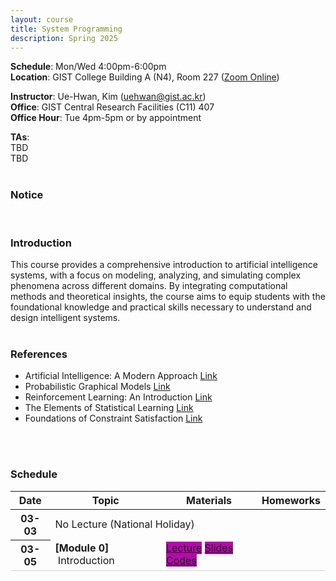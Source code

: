 ```yaml
---
layout: course
title: System Programming
description: Spring 2025
---
```


**Schedule**: Mon/Wed 4:00pm-6:00pm<br/>
**Location**: GIST College Building A (N4), Room 227 ([Zoom Online](https://us06web.zoom.us/j/87925937140?pwd=Qm1XTmU4MENybXVEeWJ5eVh2Z0dKdz09))<br/>


**Instructor**: Ue-Hwan, Kim (uehwan@gist.ac.kr)<br/>
**Office**: GIST Central Research Facilities (C11) 407<br/>
**Office Hour**: Tue 4pm-5pm or by appointment

**TAs**:<br/>
TBD <br/>
TBD <br/>
<br/>

### Notice
<br/>

### Introduction
This course provides a comprehensive introduction to artificial intelligence systems, with a focus on modeling, analyzing, and simulating complex phenomena across different domains. By integrating computational methods and theoretical insights, the course aims to equip students with the foundational knowledge and practical skills necessary to understand and design intelligent systems.
<br/>
<br/>

### References
* Artificial Intelligence: A Modern Approach [Link](http://aima.cs.berkeley.edu/)
* Probabilistic Graphical Models [Link](http://mitpress.mit.edu/books/probabilistic-graphical-models)
* Reinforcement Learning: An Introduction [Link](http://incompleteideas.net/book/the-book-2nd.html)
* The Elements of Statistical Learning [Link](https://web.stanford.edu/~hastie/ElemStatLearn/)
* Foundations of Constraint Satisfaction [Link](http://www.bracil.net/edward/FCS.html)
<br/>
<br/>

### Schedule
<div class="table-responsive">
<table class="table table-hover table-sm text-center">
  <thead>
    <tr>
      <th class="col-sm-1" scope="col">Date</th>
      <th class="col-sm-4" scope="col">Topic</th>
      <th class="col-sm-3" scope="col">Materials</th>
      <th class="col-sm-2" scope="col">Homeworks</th>
    </tr>
  </thead>
  <tbody>
    <tr>
      <th scope="row">03-03</th>
      <td colspan="3">No Lecture (National Holiday)</td>
    </tr>
    <tr style="border-bottom: 1.5px solid lightgrey;">
      <th scope="row">03-05</th>
      <td class="text-left"><b>[Module 0]</b> &nbsp;Introduction</td>
      <td>
        <a href="" target="_blank" class="badge badge-pill" style="background-color:#B509AC;">Lecture</a>
        <a href="" target="_blank" class="badge badge-pill" style="background-color:#B509AC;">Slides</a>
        <a href="" target="_blank" class="badge badge-pill" style="background-color:#B509AC;">Codes</a>
      </td>
      <td></td>
    </tr>
  </tbody>
</table>
</div>

